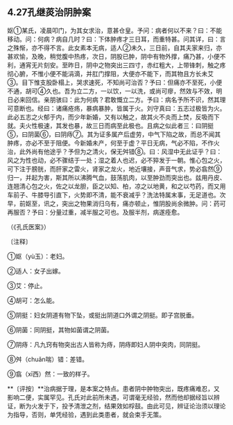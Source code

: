 ## 4.27孔继菼治阴肿案

妪①某氏，凌晨叩门，为其女求治，意甚仓皇。予问：病者何以不来？曰：不能移动。问：何病？病自几时？曰：下体肿疼才三日耳，而重特甚。问其详，曰：言之殊惭，亦不得不言。此女素本无病，适人②未久，三日前，自其夫家来归，亦甚欢愉，及晚，稍觉腹中热疼，次日，阴股已肿，阴中有物外撑，痛乃甚，小便不利，通宵无片刻安。至昨日，阴中之物突出三四寸，赤红粗大，上带锋刺，触之疼彻心腑，不惟小便不能涓滴，并肛门撑阻，大便亦不能下，而其物且方长未艾③。目下惟支股卧榻上，哭求速死，不知尚可治否？予曰：但痛亦不至死，小便不通，胡可④久也。吾为立二方，一以饮，一以洗，或尚可瘳，然效与不效，明日必来回信。亲朋骇曰：此为何病？君敢慨立二方。予曰：病名予所不识，然其理可意断也。经曰：诸痛疮疡，暴病暴肿，皆属于火。刘守真曰：五志过极皆为火。此必五志之火郁于内，而少年新婚，又有以触之，故其火不炎而上焚，反吸而下就。夫火性极速，其发也暴，故三日而病至此极也。且病之似此者三：曰阴挺⑤，曰阴菌⑥，曰阴痔⑦。其为证多属产后虚劳，中气下陷之故，而总不闻其肿疼，亦必不至于阻便。今新婚未产，何至于虚？平日无病，气必不陷，不作火治，此外尚有他途乎？予但为之清火，保无舛错⑧。曰：风湿中无此证乎？曰：风之为性也动，必不骤结于一处；湿之着人也迟，必不猝发于一朝。惟心包之火，可下注于膀胱，而肝家之雷火，肾家之龙火，地近壤接，声音气求，势必翕然⑨归一，并起为害，斯其所以沸腾气血，鼓荡肌肉，以至肿劲而突出也。兹用丹皮、连翘清心包之火，佐之以龙胆，臣之以知、柏，凉之以地黄，和之以芍药，而又用车前子、牛膝导引直下，火势即不清，能不衰减乎？洗法特属末事，无足道也。次早，前妪至，讯之，突出之物果消归乌有，痛亦顿止，惟阴股尚余微肿。问：药可再服否？予曰：分量过重，减半服之可也。及服半剂，病遂痊愈。

（《孔氏医案》）

〔注释〕

①妪（yù玉）：老妇。

②适人：女子出嫁。

③艾：停止。

④胡可：怎么能。

⑤阴挺：妇女阴道有物下坠，或挺出阴道口外谓之阴挺。即子宫脱垂。

⑥阴菌：同阴挺，其物如菌谓之阴菌。

⑦阴痔：凡九窍有物突出古人皆称为痔，阴痔即妇人阴中突肉，同阴挺。

⑧舛（chuǎn喘）错：差错。

⑨翕（xī西）然：一致的样子。

**〔评按〕**治病据于理，是本案之特点。患者阴中肿物突出，既疼痛难忍，又影响二便，实属罕见。孔氏对此前所未遇，可谓毫无经验，然而他却据经旨以辨证，断为火发于下，投予清泄之剂，结果效如桴鼓。由此可见，辨证论治须以理论为指导，否则，单凭经验，遇到此类患者，就会束手无策。
